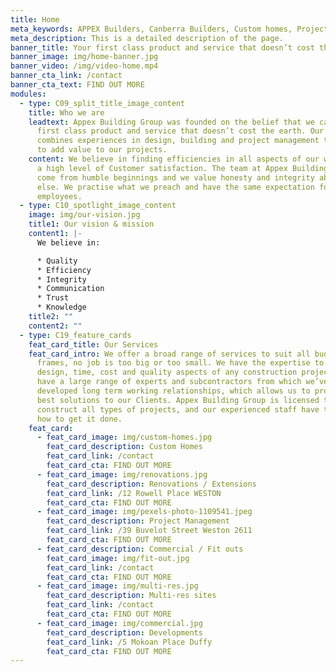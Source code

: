 ```yaml
---
title: Home
meta_keywords: APPEX Builders, Canberra Builders, Custom homes, Project Management.
meta_description: This is a detailed description of the page.
banner_title: Your first class product and service that doesn’t cost the earth.
banner_image: img/home-banner.jpg
banner_video: /img/video-home.mp4
banner_cta_link: /contact
banner_cta_text: FIND OUT MORE
modules:
  - type: C09_split_title_image_content
    title: Who we are
    leadtext: Appex Building Group was founded on the belief that we can provide a
      first class product and service that doesn’t cost the earth. Our team
      combines experiences in design, building and project management to be able
      to add value to our projects.
    content: We believe in finding efficiencies in all aspects of our work to ensure
      a high level of Customer satisfaction. The team at Appex Building have
      come from humble beginnings and we value honesty and integrity above all
      else. We practise what we preach and have the same expectation for our
      employees.
  - type: C10_spotlight_image_content
    image: img/our-vision.jpg
    title1: Our vision & mission
    content1: |-
      We believe in: 

      * Quality
      * Efficiency
      * Integrity
      * Communication
      * Trust
      * Knowledge
    title2: ""
    content2: ""
  - type: C19_feature_cards
    feat_card_title: Our Services
    feat_card_intro: We offer a broad range of services to suit all budgets and time
      frames, no job is too big or too small. We have the expertise to manage
      design, time, cost and quality aspects of any construction project. We
      have a large range of experts and subcontractors from which we’ve
      developed long term working relationships, which allows us to provide the
      best solutions to our Clients. Appex Building Group is licensed to
      construct all types of projects, and our experienced staff have the know
      how to get it done.
    feat_card:
      - feat_card_image: img/custom-homes.jpg
        feat_card_description: Custom Homes
        feat_card_link: /contact
        feat_card_cta: FIND OUT MORE
      - feat_card_image: img/renovations.jpg
        feat_card_description: Renovations / Extensions
        feat_card_link: /12 Rowell Place WESTON
        feat_card_cta: FIND OUT MORE
      - feat_card_image: img/pexels-photo-1109541.jpeg
        feat_card_description: Project Management
        feat_card_link: /39 Buvelot Street Weston 2611
        feat_card_cta: FIND OUT MORE
      - feat_card_description: Commercial / Fit outs
        feat_card_image: img/fit-out.jpg
        feat_card_link: /contact
        feat_card_cta: FIND OUT MORE
      - feat_card_image: img/multi-res.jpg
        feat_card_description: Multi-res sites
        feat_card_link: /contact
        feat_card_cta: FIND OUT MORE
      - feat_card_image: img/commercial.jpg
        feat_card_description: Developments
        feat_card_link: /5 Mokoan Place Duffy
        feat_card_cta: FIND OUT MORE
---
```

